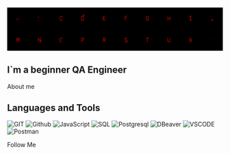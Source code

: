[![Header](https://github.com/raksha007/raksha007/blob/main/assets/LB-Alphabet_Full.gif)](https://www.instagram.com/sheiha.s/)

## I`m a beginner QA Engineer

About me 

## Languages and Tools
![GIT](https://img.shields.io/badge/-GIT-090909?style=for-the-badge&logo=git)
![Github](https://img.shields.io/badge/-GITHUB-090909?style=for-the-badge&logo=github)
![JavaScript](https://img.shields.io/badge/-JAVASCRIPT-090909?style=for-the-badge&logo=javascript)
![SQL](https://img.shields.io/badge/-SQL-090909?style=for-the-badge&logo=mySQL)
![Postgresql](https://img.shields.io/badge/-PostgreSQL-090909?style=for-the-badge&logo=POstgreSQL&logoColor=FFFFFF)
![DBeaver](https://img.shields.io/badge/-DBeaver-090909?style=for-the-badge&logo=dbeaver)
![VSCODE](https://img.shields.io/badge/-VSCODE-090909?style=for-the-badge&logo=visualstudio&logoColor=47C5FB)
![Postman](https://img.shields.io/badge/-Postman-090909?style=for-the-badge&logo=postman)

Follow Me 
